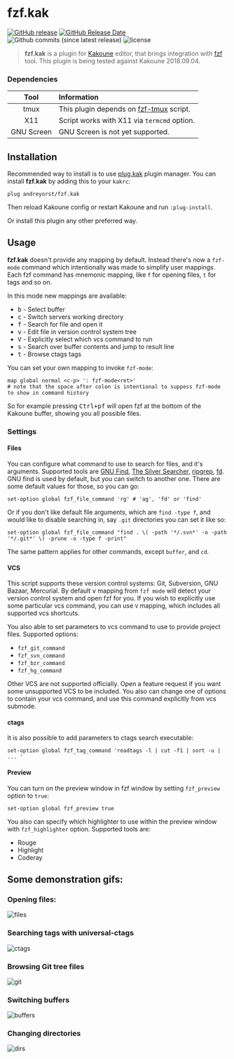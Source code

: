 # fzf.kak

[![GitHub release](https://img.shields.io/github/release/andreyorst/fzf.kak.svg)](https://github.com/andreyorst/fzf.kak/releases)
[![GitHub Release Date](https://img.shields.io/github/release-date/andreyorst/fzf.kak.svg)](https://github.com/andreyorst/fzf.kak/releases)
![Github commits (since latest release)](https://img.shields.io/github/commits-since/andreyorst/fzf.kak/latest.svg)
![license](https://img.shields.io/github/license/andreyorst/fzf.kak.svg)

> **fzf.kak** is a plugin for [Kakoune](https://github.com/mawww/kakoune) editor, that brings integration with [fzf](https://github.com/junegunn/fzf)
> tool. This plugin is being tested against Kakoune 2018.09.04.

### Dependencies
|Tool      |Information                                                                                        |
|:--------:|:--------------------------------------------------------------------------------------------------|
|tmux      |This plugin depends on [fzf-tmux](https://github.com/junegunn/fzf/blob/master/bin/fzf-tmux) script.|
|X11       |Script works with X11 via `termcmd` option.                                                        |
|GNU Screen|GNU Screen is not yet supported.                                                                   |

## Installation
Recommended way to install is to use [plug.kak](https://github.com/andreyorst/plug.kak)  plugin
manager. You can install **fzf.kak** by adding this to your `kakrc`:

```kak
plug andreyorst/fzf.kak
```

Then reload Kakoune config or restart Kakoune and run `:plug-install`. 

Or install this plugin any other preferred way.

## Usage
**fzf.kak** doesn't provide any mapping by default. Instead there's now a `fzf-mode` command
which intentionally was made to simplify user mappings. 
Each fzf command has mnemonic mapping, like `f` for opening files, `t` for tags and so on.

In this mode new mappings are available:
- <kbd>b</kbd> - Select buffer
- <kbd>c</kbd> - Switch servers working directory
- <kbd>f</kbd> - Search for file and open it
- <kbd>v</kbd> - Edit file in version control system tree
- <kbd>V</kbd> - Explicitly select which vcs command to run
- <kbd>s</kbd> - Search over buffer contents and jump to result line
- <kbd>t</kbd> - Browse ctags tags

You can set your own mapping to invoke `fzf-mode`:

```
map global normal <c-p> ': fzf-mode<ret>'
# note that the space after colon is intentional to suppess fzf-mode to show in command history
```

So for example pressing  <kbd>Ctrl+p</kbd><kbd>f</kbd>  will  open  fzf  at  the
bottom of the Kakoune buffer, showing you all possible files.

### Settings
#### Files
You can configure what command to use to search for files, and it's arguments.
Supported tools are [GNU Find](https://www.gnu.org/software/findutils/), [The Silver Searcher](https://github.com/ggreer/the_silver_searcher), [ripgrep](https://github.com/BurntSushi/ripgrep), [fd](https://github.com/sharkdp/fd). GNU find is used by default, but you can switch to another one. There are some default values for those, so you can go:

```kak
set-option global fzf_file_command 'rg' # 'ag', 'fd' or 'find' 
```

Or if you don't like default file arguments, which are `find -type f`, and would like to disable searching in, say `.git` directories you can set it like so:

```kak
set-option global fzf_file_command "find . \( -path '*/.svn*' -o -path '*/.git*' \) -prune -o -type f -print"
```

The same pattern applies for other commands, except `buffer`, and `cd`.

#### VCS
This script supports these version control systems: Git, Subversion, GNU Bazaar, Mercurial.
By default <kbd>v</kbd> mapping from `fzf mode` will detect your version control system and open fzf for you.
If you wish to explicitly use some particular vcs command, you can use `V` mapping, which includes
all supported vcs shortcuts.

You also able to set parameters to vcs command to use to provide project files. Supported options:

* `fzf_git_command`
* `fzf_svn_command`
* `fzf_bzr_command`
* `fzf_hg_command`

Other VCS are not supported officially. Open a feature request if you want some unsupported VCS to be included.
You also can change one of options to contain your vcs command, and use this command explicitly from vcs submode.

#### ctags
It is also possible to add parameters to ctags search executable:

```kak
set-option global fzf_tag_command 'readtags -l | cut -f1 | sort -u | ... ' 
```

#### Preview
You can turn on the preview window in fzf window by setting `fzf_preview` option to `true`:

```kak
set-option global fzf_preview true
```

You also can specify which highlighter to use within the preview window with `fzf_highlighter` option. 
Supported tools are:

* Rouge
* Highlight
* Coderay

## Some demonstration gifs:
### Opening files:
![files](https://user-images.githubusercontent.com/19470159/45917778-3988e200-be85-11e8-890d-b180d013b99e.gif)

### Searching tags with universal-ctags
![ctags](https://user-images.githubusercontent.com/19470159/45917775-3988e200-be85-11e8-8959-d7ddf17961b7.gif)

### Browsing Git tree files
![git](https://user-images.githubusercontent.com/19470159/45917779-3988e200-be85-11e8-9136-c0c830e838bc.gif)

### Switching buffers
![buffers](https://user-images.githubusercontent.com/19470159/45917774-38f04b80-be85-11e8-963b-5721bd6364b3.gif)

### Changing directories
![dirs](https://user-images.githubusercontent.com/19470159/45917776-3988e200-be85-11e8-89bf-7c1453806c83.gif)

